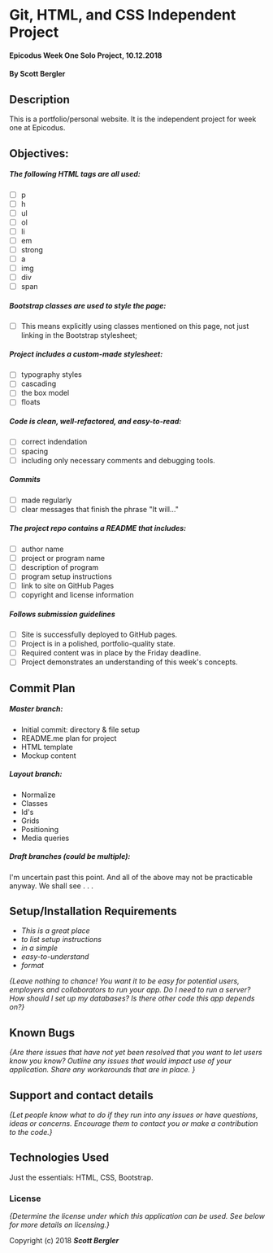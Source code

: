 # Git, HTML, and CSS Independent Project

#### Epicodus Week One Solo Project, 10.12.2018

#### By Scott Bergler

## Description
This is a portfolio/personal website. It is the independent project for week one at Epicodus.

## Objectives:
##### The following HTML tags are all used:
- [ ] p
- [ ] h
- [ ] ul
- [ ] ol
- [ ] li
- [ ] em
- [ ] strong
- [ ] a
- [ ] img
- [ ] div
- [ ] span

##### Bootstrap classes are used to style the page:

- [ ] This means explicitly using classes mentioned on this page, not just linking in the Bootstrap stylesheet;

##### Project includes a custom-made stylesheet:
- [ ] typography styles
- [ ] cascading
- [ ] the box model
- [ ] floats

##### Code is clean, well-refactored, and easy-to-read:
- [ ] correct indendation
- [ ] spacing
- [ ] including only necessary comments and debugging tools.

##### Commits
- [ ] made regularly
- [ ] clear messages that finish the phrase "It will…"

##### The project repo contains a README that includes:
- [ ] author name
- [ ] project or program name
- [ ] description of program
- [ ] program setup instructions
- [ ] link to site on GitHub Pages
- [ ] copyright and license information

##### Follows submission guidelines
- [ ] Site is successfully deployed to GitHub pages.
- [ ] Project is in a polished, portfolio-quality state.
- [ ] Required content was in place by the Friday deadline.
- [ ] Project demonstrates an understanding of this week's concepts.

## Commit Plan

##### Master branch:
* Initial commit: directory & file setup
* README.me plan for project
* HTML template
* Mockup content

##### Layout branch:
* Normalize
* Classes
* Id's
* Grids
* Positioning
* Media queries

##### Draft branches (could be multiple):

I'm uncertain past this point. And all of the above may not be practicable anyway. We shall see . . .

## Setup/Installation Requirements

* _This is a great place_
* _to list setup instructions_
* _in a simple_
* _easy-to-understand_
* _format_

_{Leave nothing to chance! You want it to be easy for potential users, employers and collaborators to run your app. Do I need to run a server? How should I set up my databases? Is there other code this app depends on?}_

## Known Bugs

_{Are there issues that have not yet been resolved that you want to let users know you know?  Outline any issues that would impact use of your application.  Share any workarounds that are in place. }_

## Support and contact details

_{Let people know what to do if they run into any issues or have questions, ideas or concerns.  Encourage them to contact you or make a contribution to the code.}_

## Technologies Used

Just the essentials: HTML, CSS, Bootstrap.

### License

*{Determine the license under which this application can be used.  See below for more details on licensing.}*

Copyright (c) 2018 **_Scott Bergler_**
